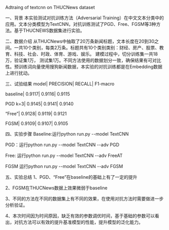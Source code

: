 Adtraing of textcnn on THUCNews dataset

一、背景
本实验测试对抗训练方法（Adversarial Training）在中文文本分类中的应用。文本分类模型为TextCNN，对抗训练测试了PGD、Free、FGSM等3种方法。基于THUCNEWS数据集进行实验。

二、数据介绍
从THUCNews中抽取了20万条新闻标题，文本长度在20到30之间。一共10个类别，每类2万条。标题共有10个类别类别：财经、房产、股票、教育、科技、社会、时政、体育、游戏、娱乐。
建模过程中，切分训练集一共18万，验证集1万， 测试集1万。不同方法使用的数据划分一致，确保结果有可对比性。预训练词向量使用搜狗新闻数据，本实验的对抗训练都是在Embedding数据上进行扰动。


三、试验结果
model|	PRECISION|	RECALL|	F1-macro

baseline|	0.9117|	0.9116|	0.9115

PGD k=3|	0.9145|	0.9141|	0.9140

“Free”|	0.9128|	0.9119|	0.9121

FGSM| 	0.9109|	0.9107|	0.9105


四、实验步骤
Baseline:运行python run.py --model TextCNN

PGD：运行python run.py --model TextCNN --adv PGD

Free: 运行python run.py --model TextCNN --adv FreeAT

FGSM 运行python run.py --model TextCNN --adv FGSM

五、实验总结
1、PGD、“Free”在baseline的基础上有了一定的提升

2、FGSM在THUCNews数据上效果微弱于baseline

3、不同的方法在不同的数据集上有不同的效果，在使用对抗方法时需要做进一步分析验证。

4、本次时间因为时间原因，缺乏有效的参数调优时间，基于基础的参数可以看出，对抗方法可以有效的提升基准模型的性能，提升模型的泛化能力。
